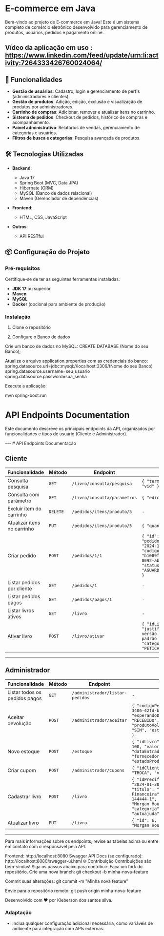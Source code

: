 # E-commerce em Java

Bem-vindo ao projeto de E-commerce em Java! Este é um sistema completo de comércio eletrônico desenvolvido para gerenciamento de produtos, usuários, pedidos e pagamento online. 

## Vídeo da aplicação em uso : https://www.linkedin.com/feed/update/urn:li:activity:7264333426760024064/

## 🚀 Funcionalidades

- **Gestão de usuários**: Cadastro, login e gerenciamento de perfis (administradores e clientes).
- **Gestão de produtos**: Adição, edição, exclusão e visualização de produtos por administradores.
- **Carrinho de compras**: Adicionar, remover e atualizar itens no carrinho.
- **Sistema de pedidos**: Checkout de pedidos, histórico de compras e acompanhamento.
- **Painel administrativo**: Relatórios de vendas, gerenciamento de categorias e usuários.
- **Filtros de busca e categorias**: Pesquisa avançada de produtos.

## 🛠️ Tecnologias Utilizadas

- **Backend**:
  - Java 17
  - Spring Boot (MVC, Data JPA)
  - Hibernate (ORM)
  - MySQL (Banco de dados relacional)
  - Maven (Gerenciador de dependências)
  
- **Frontend**:
  - HTML, CSS, JavaScript

- **Outros**:
  - API RESTful

## 📦 Configuração do Projeto

### Pré-requisitos

Certifique-se de ter as seguintes ferramentas instaladas:
- **JDK 17** ou superior
- **Maven**
- **MySQL**
- **Docker** (opcional para ambiente de produção)

### Instalação

1. Clone o repositório

2. Configure o Banco de dados


Crie um banco de dados no MySQL:
 CREATE DATABASE (Nome do seu Banco);

Atualize o arquivo application.properties com as credenciais do banco:
 spring.datasource.url=jdbc:mysql://localhost:3306/(Nome do seu Banco)
spring.datasource.username=seu_usuario
spring.datasource.password=sua_senha

Execute a aplicação:

 mvn spring-boot:run

# API Endpoints Documentation

Este documento descreve os principais endpoints da API, organizados por funcionalidades e tipos de usuário (Cliente e Administrador).

--- # API Endpoints Documentação

## Cliente

| Funcionalidade               | Método  | Endpoint                                   | Body                                                                                                   |
|------------------------------|---------|-------------------------------------------|--------------------------------------------------------------------------------------------------------|
| Consulta pesquisa            | `GET`   | `/livro/consulta/pesquisa`                | `{ "termoDePesquisa": "vid" }`                                                                         |
| Consulta com parâmetro       | `GET`   | `/livro/consulta/parametros`              | `{ "edicao": 4 }`                                                                                     |
| Excluir item do carrinho     | `DELETE`| `/pedidos/itens/produto/5`                | -                                                                                                      |
| Atualizar itens no carrinho  | `PUT`   | `/pedidos/itens/produto/5`                | `{ "quantidade": 6 }`                                                                                 |
| Criar pedido                 | `POST`  | `/pedidos/1/1`                            | `{ "id": 1, "pedidoRealizado": "2024-10-15", "codigoPedido": "b1089fab-ff04-4efd-8092-ab0732d452ca", "statusPedido": "AGUARDANDO_PAGAMENTO" }` |
| Listar pedidos por cliente   | `GET`   | `/pedidos/1`                              | -                                                                                                      |
| Listar pedidos pagos         | `GET`   | `/pedidos/pagos/1`                        | -                                                                                                      |
| Listar livros ativos         | `GET`   | `/livro`                                  | -                                                                                                      |
| Ativar livro                 | `POST`  | `/livro/ativar`                           | `{ "idLivro": "1", "justificativa": "Esta versão está fora do padrão da livraria", "categoria": "PETICAO_PUBLICA" }` |

---

## Administrador

| Funcionalidade                 | Método  | Endpoint                                   | Body                                                                                                   |
|--------------------------------|---------|-------------------------------------------|--------------------------------------------------------------------------------------------------------|
| Listar todos os pedidos pagos  | `GET`   | `/administrador/listar-pedidos`           | -                                                                                                      |
| Aceitar devolução              | `POST`  | `/administrador/aceitar`                  | `{ "codigoPedido": "69319b5c-3406-42fd-b8a9-f96b7b002e48", "esperandoDevolucaoOuRecebido": "RECEBIDO", "produtoVoltaParaEstoque": "SIM", "estadoProduto": "NOVO" }` |
| Novo estoque                   | `POST`  | `/estoque`                                | `{ "idLivro": 16, "quantidade": 100, "valorCusto": "35.44", "dataEntrada": "1990-01-01", "fornecedor": "Casa da letra", "estadoProduto": "NOVO" }` |
| Criar cupom                    | `POST`  | `/administrador/cupons`                   | `{ "idCliente": 1, "tipoCupom": "TROCA", "valor": 200 }`                                               |
| Cadastrar livro                | `POST`  | `/livro`                                  | `{ "idPrecificacao": 1, "data": "2024-01-30", "preco": "55.70", "titulo": "Psicologia Financeira", "isbn": "978-3-01-144444-1", "autor": [ { "nome": "Morgan Housel" } ], "categoria": [ { "nome": "autoajuda" } ] }` |
| Atualizar livro                | `PUT`   | `/livro`                                  | `{ "id": 6, "autor": { "nome": "Morgan Housel" } }`                                                     |

---

Para mais informações sobre os endpoints, revise as tabelas acima ou entre em contato com o responsável pela API.

Frontend: http://localhost:8080
Swagger API Docs (se configurado): http://localhost:8080/swagger-ui.html
🌐 Contribuição
Contribuições são bem-vindas! Siga os passos abaixo para contribuir:
Faça um fork do repositório.
Crie uma nova branch:
 git checkout -b minha-nova-feature

Commit suas alterações:
 git commit -m "Minha nova feature"

Envie para o repositório remoto:
 git push origin minha-nova-feature

Desenvolvido com ❤️ por Kleberson dos santos silva.

### Adaptação
- Inclua qualquer configuração adicional necessária, como variáveis de ambiente para integração com APIs externas.
